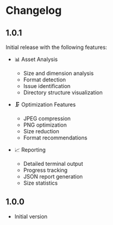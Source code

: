 # Changelog

## 1.0.1

Initial release with the following features:

- 📊 Asset Analysis
  - Size and dimension analysis
  - Format detection
  - Issue identification
  - Directory structure visualization

- 🗜️ Optimization Features
  - JPEG compression
  - PNG optimization
  - Size reduction
  - Format recommendations

- 📈 Reporting
  - Detailed terminal output
  - Progress tracking
  - JSON report generation
  - Size statistics

## 1.0.0

- Initial version
